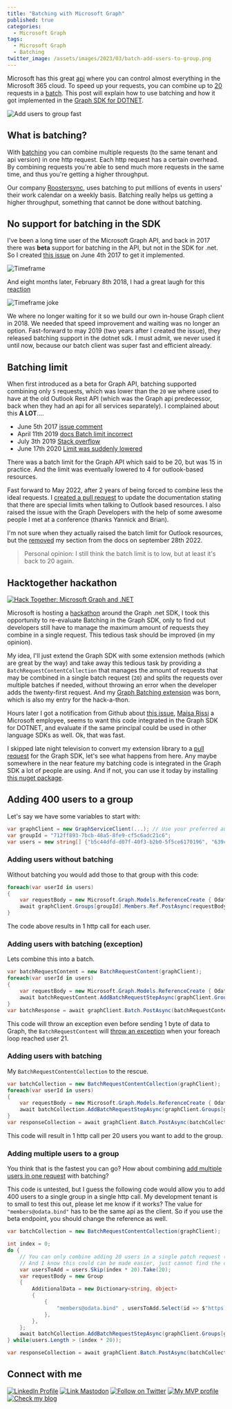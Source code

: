 ```yaml
---
title: "Batching with Microsoft Graph"
published: true
categories:
  - Microsoft Graph
tags:
  - Microsoft Graph
  - Batching
twitter_image: /assets/images/2023/03/batch-add-users-to-group.png
---
```


Microsoft has this great [api](https://learn.microsoft.com/en-us/graph/overview) where you can control almost everything in the Microsoft 365 cloud. To speed up your requests, you can combine up to [20](#need-link) requests in a [batch](https://learn.microsoft.com/en-us/graph/json-batching). This post will explain how to use batching and how it got implemented in the [Graph SDK for DOTNET](https://github.com/microsoftgraph/msgraph-sdk-dotnet-core).

![Add users to group fast](/assets/images/2023/03/batch-add-users-to-group.png)

<!--more-->

## What is batching?

With [batching](https://learn.microsoft.com/en-us/graph/json-batching) you can combine multiple requests (to the same tenant and api version) in one http request. Each http request has a certain overhead. By combining requests you're able to send much more requests in the same time, and thus you're getting a higher throughput.

Our company [Roostersync](https://roostersync.nl), uses batching to put millions of events in users' their work calendar on a weekly basis. Batching really helps us getting a higher throughput, something that cannot be done without batching.

## No support for batching in the SDK

I've been a long time user of the Microsoft Graph API, and back in 2017 there was **beta** support for batching in the API, but not in the SDK for .net. So I created [this issue](https://github.com/microsoftgraph/msgraph-sdk-dotnet/issues/136) on June 4th 2017 to get it implemented.

![Timeframe](/assets/images/2023/03/gh-issue-graph-batching.png)

And eight months later, February 8th 2018, I had a great laugh for this [reaction](https://github.com/microsoftgraph/msgraph-sdk-dotnet/issues/136#issuecomment-364070540)

![Timeframe joke](/assets/images/2023/03/gh-issue-graph-batching-joke.png)

We where no longer waiting for it so we build our own in-house Graph client in 2018. We needed that speed improvement and waiting was no longer an option. Fast-forward to may 2019 (two years after I created the issue), they released batching support in the dotnet sdk. I must admit, we never used it until now, because our batch client was super fast and efficient already.

## Batching limit

When first introduced as a beta for Graph API, batching supported combining only `5` requests, which was lower than the `20` we where used to have at the old Outlook Rest API (which was the Graph api predecessor, back when they had an api for all services separately). I complained about this **A LOT**....

- June 5th 2017 [issue comment](https://github.com/microsoftgraph/msgraph-sdk-dotnet/issues/136#issuecomment-306253198)
- April 11th 2019 [docs Batch limit incorrect](https://github.com/microsoftgraph/microsoft-graph-docs/issues/4366#issue-431916349)
- July 3th 2019 [Stack overflow](https://stackoverflow.com/questions/56873802/microsoft-graph-api-batch-limit)
- June 17th 2020 [Limit was suddenly lowered](https://github.com/microsoftgraph/microsoft-graph-docs/issues/8760)

There was a batch limit for the Graph API which said to be 20, but was 15 in practice. And the limit was eventually lowered to 4 for outlook-based resources.

Fast forward to May 2022, after 2 years of being forced to combine less the ideal requests. I [created a pull request](https://github.com/microsoftgraph/microsoft-graph-docs/pull/17078) to update the documentation stating that there are special limits when talking to Outlook based resources. I also raised the issue with the Graph Developers with the help of some awesome people I met at a conference (thanks Yannick and Brian).

I'm not sure when they actually raised the batch limit for Outlook resources, but the [removed](https://github.com/microsoftgraph/microsoft-graph-docs/commit/4917797bc89889472ff002479266d31e9582376d) my section from the docs on september 28th 2022.

> Personal opinion: I still think the batch limit is to low, but at least it's back to 20 again.

## Hacktogether hackathon

[![Hack Together: Microsoft Graph and .NET](https://img.shields.io/badge/Microsoft%20-Hack--Together-orange?style=for-the-badge&logo=microsoft)](https://github.com/microsoft/hack-together)

Microsoft is hosting a [hackathon](https://github.com/microsoft/hack-together) around the Graph .net SDK, I took this opportunity to re-evaluate Batching in the Graph SDK, only to find out developers still have to manage the maximum amount of requests they combine in a single request. This tedious task should be improved (in my opinion).

My idea, I'll just extend the Graph SDK with some extension methods (which are great by the way) and take away this tedious task by providing a `BatchRequestContentCollection` that manages the amount of requests that may be combined in a single batch request (`20`) and splits the requests over multiple batches if needed, without throwing an error when the developer adds the twenty-first request. And my [Graph Batching extension](https://github.com/svrooij/msgraph-sdk-dotnet-batching/) was born, which is also my entry for the hack-a-thon.

Hours later I got a notification from Github about [this issue](https://github.com/microsoftgraph/msgraph-sdk-dotnet-core/issues/612), [Maísa Rissi](https://github.com/maisarissi) a Microsoft employee, seems to want this code integrated in the Graph SDK for DOTNET, and evaluate if the same principal could be used in other language SDKs as well. Ok, that was fast.

I skipped late night television to convert my extension library to a [pull request](https://github.com/microsoftgraph/msgraph-sdk-dotnet-core/pull/613) for the Graph SDK, let's see what happens from here. Any maybe somewhere in the near feature my batching code is integrated in the Graph SDK a lot of people are using. And if not, you can use it today by installing [this nuget package](https://www.nuget.org/packages/SvRooij.Graph.Batching/).

## Adding 400 users to a group

Let's say we have some variables to start with:

```csharp
var graphClient = new GraphServiceClient(...); // Use your preferred authentication method
var groupId = "712ff893-7bcb-48a5-8fe9-cf5c6adc21c6";
var users = new string[] {"b5c44dfd-d07f-40f3-b2b0-5f5ce6170196", "639c4885-679e-4aa4-beaf-e06d78d4dc96", "ad6969d4-7ee1-42c7-b1b7-fcf46206e737", ...}; // 400 user ids..
```

### Adding users without batching

Without batching you would add those to that group with this code:

```csharp
foreach(var userId in users)
{
    var requestBody = new Microsoft.Graph.Models.ReferenceCreate { OdataId = $"https://graph.microsoft.com/v1.0/directoryObjects/{userId}" };
    await graphClient.Groups[groupId].Members.Ref.PostAsync(requestBody);
}
```

The code above results in 1 http call for each user.

### Adding users with batching (exception)

Lets combine this into a batch.

```csharp
var batchRequestContent = new BatchRequestContent(graphClient);
foreach(var userId in users)
{
    var requestBody = new Microsoft.Graph.Models.ReferenceCreate { OdataId = $"https://graph.microsoft.com/v1.0/directoryObjects/{userId}" };
    await batchRequestContent.AddBatchRequestStepAsync(graphClient.Groups[groupId].Members.Ref.ToPostRequestInformation(requestBody)); 
}
var batchResponse = await graphClient.Batch.PostAsync(batchRequestContent);
```

This code will throw an exception even before sending 1 byte of data to Graph, the `BatchRequestContent` will [throw an exception](https://github.com/microsoftgraph/msgraph-sdk-dotnet-core/blob/1f6cffe19664d3093917a577a1f807469838162f/src/Microsoft.Graph.Core/Requests/Content/BatchRequestContent.cs#L122-L125) when your foreach loop reached user 21.

### Adding users with batching

My `BatchRequestContentCollection` to the rescue.

```csharp
var batchCollection = new BatchRequestContentCollection(graphClient);
foreach(var userId in users)
{
    var requestBody = new Microsoft.Graph.Models.ReferenceCreate { OdataId = $"https://graph.microsoft.com/v1.0/directoryObjects/{userId}" };
    await batchCollection.AddBatchRequestStepAsync(graphClient.Groups[groupId].Members.Ref.ToPostRequestInformation(requestBody)); 
}
var responseCollection = await graphClient.Batch.PostAsync(batchCollection);
```

This code will result in 1 http call per 20 users you want to add to the group.

### Adding multiple users to a group

You think that is the fastest you can go?
How about combining [add multiple users in one request](https://learn.microsoft.com/en-us/graph/api/group-post-members?view=graph-rest-1.0&tabs=csharp#request-1) with batching?

This code is untested, but I guess the following code would allow you to add 400 users to a single group in a single http call. My development tenant is to small to test this out, please let me know if it works?
The value for `"members@odata.bind"` has to be the same api as the client. So if you use the beta endpoint, you should change the reference as well.

```csharp
var batchCollection = new BatchRequestContentCollection(graphClient);

int index = 0;
do {
    // You can only combine adding 20 users in a single patch request (don't ask me how I know).
    // And I know this could can be made easier, just cannot find the code at this moment.
    var usersToAdd = users.Skip(index * 20).Take(20);
    var requestBody = new Group
    {
        AdditionalData = new Dictionary<string, object>
        {
            {
                "members@odata.bind" , usersToAdd.Select(id => $"https://graph.microsoft.com/v1.0/directoryObjects/{id}")
            },
        },
    };
    await batchCollection.AddBatchRequestStepAsync(graphClient.Groups[groupId].ToPatchRequestInformation(requestBody));
} while(users.Length > (index * 20));

var responseCollection = await graphClient.Batch.PostAsync(batchCollection);
```

## Connect with me

[![LinkedIn Profile][badge_linkedin]][link_linkedin]
[![Link Mastodon][badge_mastodon]][link_mastodon]
[![Follow on Twitter][badge_twitter]][link_twitter]
[![My MVP profile][badge_mvp]][link_mvp-profile]
[![Check my blog][badge_blog]][link_blog]

[badge_blog]: https://img.shields.io/badge/blog-svrooij.io-blue?style=for-the-badge
[badge_linkedin]: https://img.shields.io/badge/LinkedIn-stephanvanrooij-blue?style=for-the-badge&logo=linkedin
[badge_mastodon]: https://img.shields.io/mastodon/follow/109502876771613420?domain=https%3A%2F%2Fdotnet.social&label=%40svrooij%40dotnet.social&logo=mastodon&logoColor=white&style=for-the-badge
[badge_mvp]: https://img.shields.io/badge/MVP-Security-blue?style=for-the-badge&logo=microsoft
[badge_twitter]: https://img.shields.io/twitter/follow/svrooij?logo=twitter&style=for-the-badge&logoColor=white
[link_blog]: https://svrooij.io/
[link_linkedin]: https://www.linkedin.com/in/stephanvanrooij
[link_mastodon]: https://dotnet.social/@svrooij
[link_mvp-profile]: https://mvp.microsoft.com/en-us/PublicProfile/5004985
[link_twitter]: https://twitter.com/svrooij
